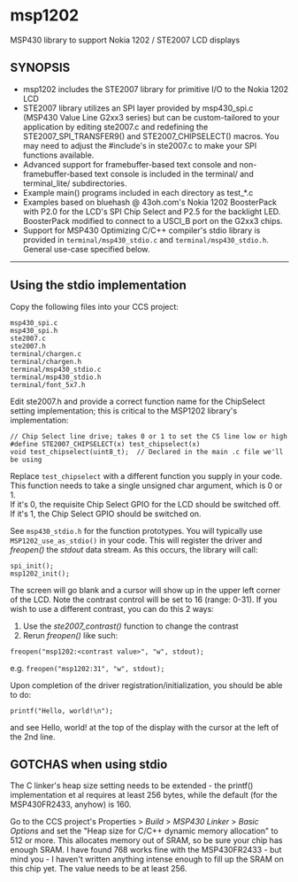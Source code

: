 msp1202
=======

MSP430 library to support Nokia 1202 / STE2007 LCD displays

## SYNOPSIS
- msp1202 includes the STE2007 library for primitive I/O to the Nokia 1202 LCD
- STE2007 library utilizes an SPI layer provided by msp430_spi.c (MSP430 Value Line G2xx3 series) but can be custom-tailored to your application by editing ste2007.c and redefining the STE2007_SPI_TRANSFER9() and STE2007_CHIPSELECT() macros.  You may need to adjust the #include's in ste2007.c to make your SPI functions available.
- Advanced support for framebuffer-based text console and non-framebuffer-based text console is included in the terminal/ and terminal_lite/ subdirectories.
- Example main() programs included in each directory as test_*.c
- Examples based on bluehash @ 43oh.com's Nokia 1202 BoosterPack with P2.0 for the LCD's SPI Chip Select and P2.5 for the backlight LED.  BoosterPack modified to connect to a USCI_B port on the G2xx3 chips.
- Support for MSP430 Optimizing C/C++ compiler's stdio library is provided in
  ``terminal/msp430_stdio.c`` and ``terminal/msp430_stdio.h``.  General use-case specified below.

---

## Using the stdio implementation

Copy the following files into your CCS project:

    msp430_spi.c
    msp430_spi.h
    ste2007.c
    ste2007.h
    terminal/chargen.c
    terminal/chargen.h
    terminal/msp430_stdio.c
    terminal/msp430_stdio.h
    terminal/font_5x7.h

Edit ste2007.h and provide a correct function name for the ChipSelect setting implementation; this
is critical to the MSP1202 library's implementation:

    // Chip Select line drive; takes 0 or 1 to set the CS line low or high
    #define STE2007_CHIPSELECT(x) test_chipselect(x)
    void test_chipselect(uint8_t);  // Declared in the main .c file we'll be using

Replace ``test_chipselect`` with a different function you supply in your code.  
This function needs to take a single unsigned char argument, which is 0 or 1.  
If it's 0, the requisite Chip Select GPIO for the LCD should be switched off.  
If it's 1, the Chip Select GPIO should be switched on.

See ``msp430_stdio.h`` for the function prototypes.  You will typically use
``MSP1202_use_as_stdio()`` in your code.  This will register the driver and *freopen()*
the *stdout* data stream.  As this occurs, the library will call:

    spi_init();
    msp1202_init();

The screen will go blank and a cursor will show up in the upper left corner of the LCD.
Note the contrast control will be set to 16 (range: 0-31).  If you wish to use a different
contrast, you can do this 2 ways:

1. Use the *ste2007_contrast()* function to change the contrast
2. Rerun *freopen()* like such:

``freopen("msp1202:<contrast value>", "w", stdout);``

e.g. ``freopen("msp1202:31", "w", stdout);``

Upon completion of the driver registration/initialization, you should be able to do:

``printf("Hello, world!\n");``

and see Hello, world! at the top of the display with the cursor at the left of the 2nd line.

## GOTCHAS when using stdio

The C linker's heap size setting needs to be extended - the printf() implementation et al
requires at least 256 bytes, while the default (for the MSP430FR2433, anyhow) is 160.

Go to the CCS project's
Properties > *Build* > *MSP430 Linker* > *Basic Options*
and set the "Heap size for C/C++ dynamic memory allocation" to 512 or more.  This allocates memory
out of SRAM, so be sure your chip has enough SRAM.  I have found 768 works fine with the
MSP430FR2433 - but mind you - I haven't written anything intense enough to fill up the SRAM on
this chip yet.  The value needs to be at least 256.
